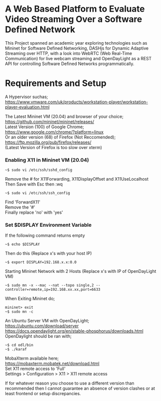 # A Web Based Platform to Evaluate Video Streaming Over a Software Defined Network
This Project spanned an academic year exploring technologies such as Mininet for Software Defined Networking, DASHjs for Dynamic Adaptive Streaming over HTTP, with a look into WebRTC (Web Real-Time Communication) for live webcam streaming and OpenDayLight as a REST API for controlling Software Defined Networks programmatically.


# Requirements and Setup
A Hypervisor suchas;<br />
https://www.vmware.com/uk/products/workstation-player/workstation-player-evaluation.html

The Latest Mininet VM (20.04) and browser of your choice; <br />
https://github.com/mininet/mininet/releases/ <br />
Latest Version (100) of Google Chrome; <br />
https://www.google.com/chrome/?platform=linux <br />
Or an older version (68) of Firefox (Not Reccomended); <br />
https://ftp.mozilla.org/pub/firefox/releases/ <br />
(Latest Version of Firefox is too slow over xterm)

### Enabling X11 in Mininet VM (20.04) 
~~~
~$ sudo vi /etc/ssh/sshd_config
~~~
Remove the # for X11Forwarding, X11DisplayOffset and X11UseLocalhost <br />
Then Save with Esc then :wq <br />
~~~
~$ sudo vi /etc/ssh/ssh_config
~~~
Find 'ForwardX11' <br />
Remove the '#' <br />
Finally replace 'no' with 'yes' <br />

### Set $DISPLAY Environment Variable 
If the following command returns empty
~~~
~$ echo $DISPLAY
~~~
Then do this (Replace x's with your host IP)
~~~
~$ export DISPLAY=192.168.x.x:0.0
~~~
Starting Mininet Network with 2 Hosts (Replace x's with IP of OpenDayLight VM)
~~~
~$ sudo mn -x --mac --nat --topo single,2 --controller=remote,ip=192.168.xx.xx,port=6633
~~~
When Exiting Mininet do;
~~~
mininet> exit
~$ sudo mn -c
~~~

An Ubuntu Server VM with OpenDayLight; <br />
https://ubuntu.com/download/server <br />
https://docs.opendaylight.org/en/stable-phosphorus/downloads.html <br />
OpenDaylight should be ran with; <br />
~~~
~$ cd odl/bin
~$ ./karaf
~~~
MobaXterm available here; <br />
https://mobaxterm.mobatek.net/download.html <br />
Set X11 remote access to 'Full'  <br />
Settings > Configuration > X11 > X11 remote access

If for whatever reason you choose to use a different version than recommended then I cannot guarantee an absence of version clashes or at least frontend or setup discrepancies.
